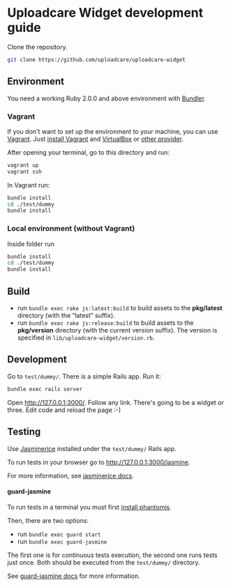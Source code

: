 # Uploadcare Widget development guide

Clone the repository.

```bash
git clone https://github.com/uploadcare/uploadcare-widget
```

## Environment

You need a working Ruby 2.0.0 and above environment with [Bundler](http://bundler.io).

### Vagrant

If you don't want to set up the environment to your machine,
you can use [Vagrant](https://www.vagrantup.com/).
Just [install Vagrant](https://www.vagrantup.com/docs/installation/) and [VirtualBox](https://www.virtualbox.org/)
or [other provider](https://www.vagrantup.com/docs/getting-started/providers.html).

After opening your terminal, go to this directory and run:

```bash
vagrant up
vagrant ssh
```

In Vagrant run:

```bash
bundle install
cd ./test/dummy
bundle install
```

### Local environment (without Vagrant)

Inside folder run

```bash
bundle install
cd ./test/dummy
bundle install
```

## Build

* run `bundle exec rake js:latest:build` to build assets
  to the **pkg/latest** directory (with the “latest” suffix).
* run `bundle exec rake js:release:build` to build assets
  to the **pkg/version** directory (with the current version suffix).
  The version is specified in `lib/uploadcare-widget/version.rb`.

## Development

Go to `test/dummy/`. There is a simple Rails app. Run it:

```bash
bundle exec rails server
```

Open http://127.0.0.1:3000/. Follow any link.
There's going to be a widget or three. Edit code and reload the page :-)

## Testing

Use [Jasminerice](https://github.com/bradphelan/jasminerice)
installed under the `test/dummy/` Rails app.

To run tests in your browser go to http://127.0.0.1:3000/jasmine.

For more information, see
[jasminerice docs](https://github.com/bradphelan/jasminerice).

#### guard-jasmine

To run tests in a terminal you must first
[install phantomjs](https://github.com/guard/guard-jasmine#phantomjs).

Then, there are two options:

  - run `bundle exec guard start`
  - run `bundle exec guard-jasmine`

The first one is for continuous tests execution,
the second one runs tests just once.
Both should be executed from the `test/dummy/` directory.

See [guard-jasmine docs](https://github.com/netzpirat/guard-jasmine)
for more information.
